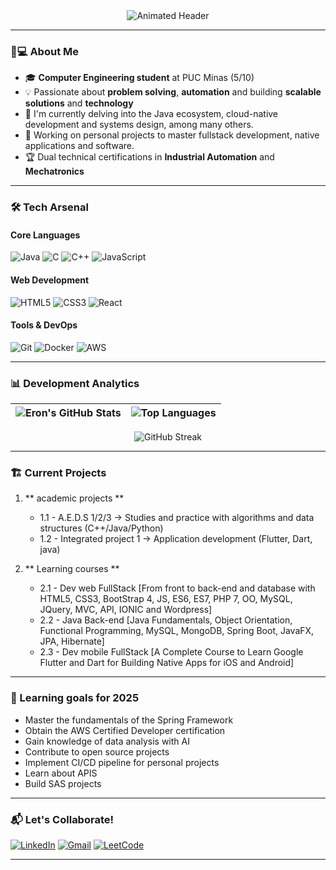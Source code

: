 <div align="center">
  <img src="https://readme-typing-svg.demolab.com?font=Fira+Code&weight=600&size=26&duration=4000&pause=1000&color=4D71F7&center=true&vCenter=true&width=500&lines=Hello%2C+I'm+Eron+Arthur;Fullstack+Developer;Computer+Engineering+Student;Tech+Enthusiast" alt="Animated Header" />
</div>

---

### 🧑💻 About Me
- 🎓 **Computer Engineering student** at PUC Minas (5/10)
- 💡  Passionate about **problem solving**, **automation** and building **scalable solutions** and **technology**
- 🌱 I'm currently delving into the Java ecosystem, cloud-native development and systems design, among many others.
- 🚀 Working on personal projects to master fullstack development, native applications and software.
- 🏆 Dual technical certifications in **Industrial Automation** and **Mechatronics**

---

### 🛠️ Tech Arsenal

#### **Core Languages**
![Java](https://img.shields.io/badge/Java-ED8B00?style=for-the-badge&logo=openjdk&logoColor=white)
![C](https://img.shields.io/badge/C-00599C?style=for-the-badge&logo=c&logoColor=white)
![C++](https://img.shields.io/badge/C%2B%2B-00599C?style=for-the-badge&logo=c%2B%2B&logoColor=white)
![JavaScript](https://img.shields.io/badge/JavaScript-F7DF1E?style=for-the-badge&logo=javascript&logoColor=black)

#### **Web Development**
![HTML5](https://img.shields.io/badge/HTML5-E34F26?style=for-the-badge&logo=html5&logoColor=white)
![CSS3](https://img.shields.io/badge/CSS3-1572B6?style=for-the-badge&logo=css3&logoColor=white)
![React](https://img.shields.io/badge/React-20232A?style=for-the-badge&logo=react&logoColor=61DAFB)

#### **Tools & DevOps**
![Git](https://img.shields.io/badge/Git-F05032?style=for-the-badge&logo=git&logoColor=white)
![Docker](https://img.shields.io/badge/Docker-2496ED?style=for-the-badge&logo=docker&logoColor=white)
![AWS](https://img.shields.io/badge/AWS-232F3E?style=for-the-badge&logo=amazon-aws&logoColor=white)

---

### 📊 Development Analytics

<div align="center">
  
| ![Eron's GitHub Stats](https://github-readme-stats.vercel.app/api?username=Eronarthurdasilva&show_icons=true&theme=radical&include_all_commits=true) | ![Top Languages](https://github-readme-stats.vercel.app/api/top-langs/?username=Eronarthurdasilva&layout=compact&theme=radical&langs_count=6) |
| ------------- | ------------- |

![GitHub Streak](https://streak-stats.demolab.com?user=Eronarthurdasilva&theme=radical&date_format=j%20M%5B%20Y%5D)

</div>

---

### 🏗️ Current Projects

1. ** academic projects **  
   - 1.1 - A.E.D.S 1/2/3 -> Studies and practice with algorithms and data structures (C++/Java/Python)
   -  1.2 - Integrated project 1 -> Application development (Flutter, Dart, java)

2. ** Learning courses **   
   - 2.1 - Dev web FullStack [From front to back-end and database with HTML5, CSS3, BootStrap 4, JS, ES6, ES7, PHP 7, OO, MySQL, JQuery, MVC, API, IONIC and Wordpress]
   - 2.2 - Java Back-end [Java Fundamentals, Object Orientation, Functional Programming, MySQL, MongoDB, Spring Boot, JavaFX, JPA, Hibernate]
   - 2.3 - Dev mobile FullStack [A Complete Course to Learn Google Flutter and Dart for Building Native Apps for iOS and Android]
--- 

### 🎯 Learning goals for 2025
- Master the fundamentals of the Spring Framework
- Obtain the AWS Certified Developer certification
- Gain knowledge of data analysis with AI
- Contribute to open source projects
- Implement CI/CD pipeline for personal projects
- Learn about APIS
- Build SAS projects

---

### 📬 Let's Collaborate!

[![LinkedIn](https://img.shields.io/badge/LinkedIn-0077B5?style=for-the-badge&logo=linkedin&logoColor=white)](https://www.linkedin.com/in/eron-arthur-80644a187/)
[![Gmail](https://img.shields.io/badge/Gmail-D14836?style=for-the-badge&logo=gmail&logoColor=white)](mailto:er0narthur23@gmail.com)
[![LeetCode](https://img.shields.io/badge/LeetCode-FFA116?style=for-the-badge&logo=leetcode&logoColor=white)]((https://leetcode.com/u/SrEron/))

---

<div align="center">
  
